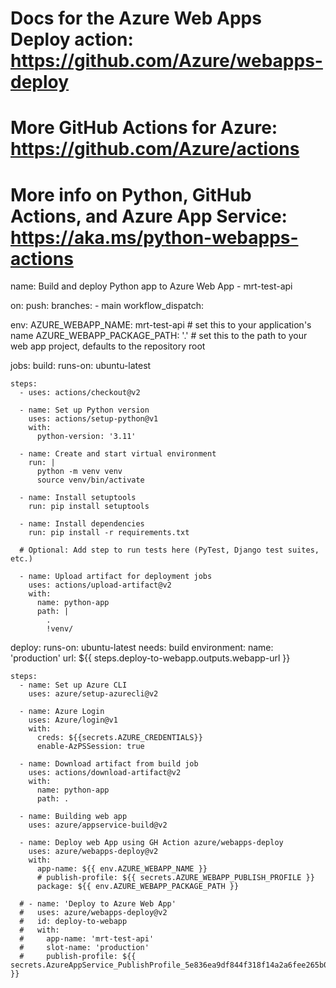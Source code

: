 # Docs for the Azure Web Apps Deploy action: https://github.com/Azure/webapps-deploy
# More GitHub Actions for Azure: https://github.com/Azure/actions
# More info on Python, GitHub Actions, and Azure App Service: https://aka.ms/python-webapps-actions

name: Build and deploy Python app to Azure Web App - mrt-test-api

on:
  push:
    branches:
      - main
  workflow_dispatch:

env:
  AZURE_WEBAPP_NAME: mrt-test-api # set this to your application's name
  AZURE_WEBAPP_PACKAGE_PATH: '.' # set this to the path to your web app project, defaults to the repository root

jobs:
  build:
    runs-on: ubuntu-latest

    steps:
      - uses: actions/checkout@v2

      - name: Set up Python version
        uses: actions/setup-python@v1
        with:
          python-version: '3.11'

      - name: Create and start virtual environment
        run: |
          python -m venv venv
          source venv/bin/activate
                    
      - name: Install setuptools
        run: pip install setuptools

      - name: Install dependencies
        run: pip install -r requirements.txt
        
      # Optional: Add step to run tests here (PyTest, Django test suites, etc.)
      
      - name: Upload artifact for deployment jobs
        uses: actions/upload-artifact@v2
        with:
          name: python-app
          path: |
            . 
            !venv/

  deploy:
    runs-on: ubuntu-latest
    needs: build
    environment:
      name: 'production'
      url: ${{ steps.deploy-to-webapp.outputs.webapp-url }}

    steps:
      - name: Set up Azure CLI
        uses: azure/setup-azurecli@v2
        
      - name: Azure Login
        uses: Azure/login@v1
        with:
          creds: ${{secrets.AZURE_CREDENTIALS}}
          enable-AzPSSession: true 
        
      - name: Download artifact from build job
        uses: actions/download-artifact@v2
        with:
          name: python-app
          path: .

      - name: Building web app
        uses: azure/appservice-build@v2

      - name: Deploy web App using GH Action azure/webapps-deploy
        uses: azure/webapps-deploy@v2
        with:
          app-name: ${{ env.AZURE_WEBAPP_NAME }}
          # publish-profile: ${{ secrets.AZURE_WEBAPP_PUBLISH_PROFILE }}
          package: ${{ env.AZURE_WEBAPP_PACKAGE_PATH }}
          
      # - name: 'Deploy to Azure Web App'
      #   uses: azure/webapps-deploy@v2
      #   id: deploy-to-webapp
      #   with:
      #     app-name: 'mrt-test-api'
      #     slot-name: 'production'
      #     publish-profile: ${{ secrets.AzureAppService_PublishProfile_5e836ea9df844f318f14a2a6fee265b0 }}